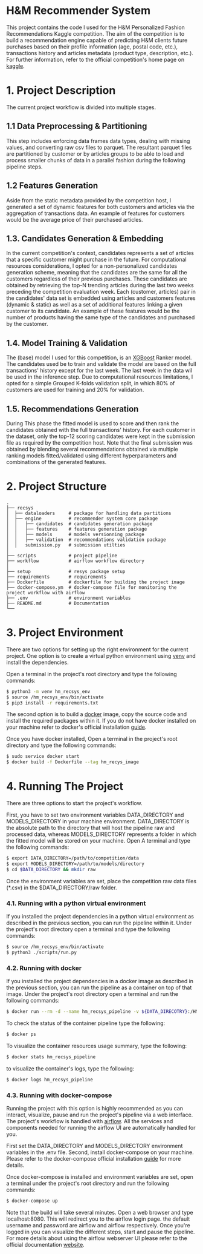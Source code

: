 # H&M Recommender System

This project contains the code I used for the H&M Personalized Fashion Recommendations Kaggle competition. The aim of
the competition is to build a recommendation engine capable of predicting H&M clients future purchases based on their
profile information (age, postal code, etc.), transactions history and articles metadata (product type, description,
etc.). For further information, refer to the official competition's home page
on [kaggle](https://www.kaggle.com/competitions/h-and-m-personalized-fashion-recommendations/).

# 1. Project Description

The current project workflow is divided into multiple stages.

## 1.1 Data Preprocessing & Partitioning

This step includes enforcing data frames data types, dealing with missing values, and converting raw csv files to
parquet. The resultant parquet files are partitioned by customer or by articles groups to be able to load and process
smaller chunks of data in a parallel fashion during the following pipeline steps.

## 1.2 Features Generation

Aside from the static metadata provided by the competition host, I generated a set of dynamic features for both
customers and articles via the aggregation of transactions data. An example of features for customers would be the
average price of their purchased articles.

## 1.3. Candidates Generation & Embedding

In the current competition's context, candidates represents a set of articles that a specific customer might purchase in the
future. For computational resources considerations, I opted for a non-personalized candidates generation scheme, meaning
that the candidates are the same for all the customers regardless of their previous purchases. These candidates are
obtained by retrieving the top-N trending articles during the last two weeks preceding the competition evaluation week.
Each (customer, articles) pair in the candidates' data set is embedded using articles and customers features (dynamic &
static) as well as a set of additional features linking a given customer to its candidate. An example of these features
would be the number of products having the same type of the candidates and purchased by the customer.

## 1.4. Model Training & Validation

The (base) model I used for this competition, is an [XGBoost](https://xgboost.readthedocs.io/en/stable/) Ranker model.
The candidates used be to train and validate the model are based on the full transactions' history except for the last week.
The last week in the data wil be used in the inference step. Due to computational resources limitations, I opted for a simple
Grouped K-folds validation split, in which 80% of customers are used for training and 20% for validation.

## 1.5. Recommendations Generation

During This phase the fitted model is used to score and then rank the candidates obtained with the full transactions' history. 
For each customer in the dataset, only the top-12 scoring candidates were kept in the submission file as required by the competition host.
Note that the final submission was obtained by blending several recommendations obtained via multiple ranking models fitted/validated 
using different hyperparameters and combinations of the generated features.

# 2. Project Structure 
```
.
├── recsys   
│  ├── dataloaders     # package for handling data partitions          
│  ├── engine          # recommender system core package   
│  │   ├── candidates  # candidates generation package 
│  │   ├── features    # features generation package
│  │   ├── models      # models versionning package
│  │   ├── validation  # recommendations validation package
│  │   submission.py   # submission utilties    
│
├── scripts            # project pipeline
├── workflow           # airflow workflow directory 
│   
├── setup              # resys package setup
├── requirements       # requirements
├── Dockerfile         # dockerfile for building the project image
├── docker-compose.ym  # docker-compose file for monitoring the project workflow with airflow
├── .env               # environment variables
├── README.md          # Documentation
└── 
```

# 3. Project Environment

There are two options for setting up the right environment for the current project. One option is to create a virtual
python environment using [venv](https://docs.python.org/3/library/venv.html)
and install the dependencies.

Open a terminal in the project's root directory and type the following commands:

``` bash
$ python3 -m venv hm_recsys_env
$ source /hm_recsys_env/bin/activate
$ pip3 install -r requirements.txt
```

The second option is to build a [docker](https://www.docker.com/) image, copy the source code and install the required
packages within it. If you do not have docker installed on your machine refer to docker's official
installation [guide](https://docs.docker.com/get-docker/).

Once you have docker installed, Open a terminal in the project's root directory and type the following commands:

``` bash
$ sudo service docker start
$ docker build -f Dockerfile --tag hm_recys_image
```

# 4. Running The Project

There are three options to start the project's workflow.

First, you have to set two environment variables DATA_DIRECTORY and MODELS_DIRECTORY in your machine environment.
DATA_DIRECTORY is the absolute path to the directory that will host the pipeline raw and processed data, whereas
MODELS_DIRECTORY represents a folder in which the fitted model will be stored on your machine. Open A terminal and type
the following commands:

````bash
$ export DATA_DIRECTORY=/path/to/competition/data
$ export MODELS_DIRECTORY=/path/to/models/directory
$ cd $DATA_DIRECTORY && mkdir raw
````

Once the environment variables are set, place the competition raw data files (*.csv) in the $DATA_DIRECTORY/raw folder.

### 4.1. Running with a python virtual environment

If you installed the project dependencies in a python virtual environment as described in the previous section, you can
run the pipeline within it. Under the project's root directory open a terminal and type the following commands:

````bash
$ source /hm_recsys_env/bin/activate 
$ python3 ./scripts/run.py
````

### 4.2. Running with docker

If you installed the project dependencies in a docker image as described in the previous section, you can run the
pipeline as a container on top of that image. Under the project's root directory open a terminal and run the following
commands:

````bash
$ docker run --rm -d --name hm_recsys_pipeline -v ${DATA_DIRECOTRY}:/HMRecommenderSystem/data -v ${MODELS_DIRECOTRY}:/HMRecommenderSystem/models hm_recys_image python3 ./scripts/run.py
````

To check the status of the container pipeline type the following:

````bash
$ docker ps
````

To visualize the container resources usage summary, type the following:

````bash
$ docker stats hm_recsys_pipeline
````

to visualize the container's logs, type the following:

````bash
$ docker logs hm_recsys_pipeline
````

### 4.3. Running with docker-compose

Running the project with this option is highly recommended as you can interact, visualize, pause and run the project's
pipeline via a web interface. The project's workflow is handled with [airflow](https://airflow.apache.org/). All the
services and components needed for running the airflow UI are automatically handled for you.

First set the DATA_DIRECTORY and MODELS_DIRECTORY environment variables in the .env file. Second, install docker-compose
on your machine. Please refer to the docker-compose official
installation [guide](https://docs.docker.com/compose/install/) for more details.

Once docker-compose is installed and environment variables are set, open a terminal under the project's root directory
and run the following commands:

````bash
$ docker-compose up
````

Note that the build will take several minutes. Open a web browser and type localhost:8080. This will redirect you to the
airflow login page. the default username and password are airflow and airflow respectively. Once you're logged in you
can visualize the different steps, start and pause the pipeline. For more details about using the airflow webserver UI
please refer to the official documentation
[website](https://airflow.apache.org/docs/apache-airflow/stable/ui.html).